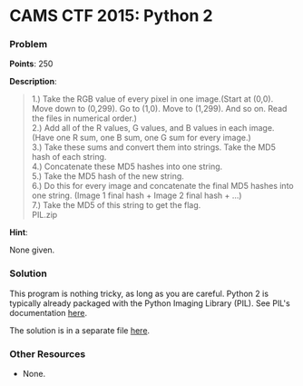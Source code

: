 # CAMS CTF 2015: Python 2

### Problem

**Points**: 250

**Description**: 

> 1.) Take the RGB value of every pixel in one image.(Start at (0,0). Move down to (0,299). Go to (1,0). Move to (1,299). And so on. Read the files in numerical order.)  
> 2.) Add all of the R values, G values, and B values in each image. (Have one R sum, one B sum, one G sum for every image.)  
> 3.) Take these sums and convert them into strings. Take the MD5 hash of each string.  
> 4.) Concatenate these MD5 hashes into one string.  
> 5.) Take the MD5 hash of the new string.  
> 6.) Do this for every image and concatenate the final MD5 hashes into one string. (Image 1 final hash + Image 2 final hash + ...)  
> 7.) Take the MD5 of this string to get the flag.  
> PIL.zip

**Hint**: 

None given.

### Solution

This program is nothing tricky, as long as you are careful. Python 2 is typically already packaged with the Python Imaging Library (PIL). See PIL's documentation [here](http://effbot.org/imagingbook/pil-index.htm).

The solution is in a separate file [here](solution.py).

### Other Resources

* None.
